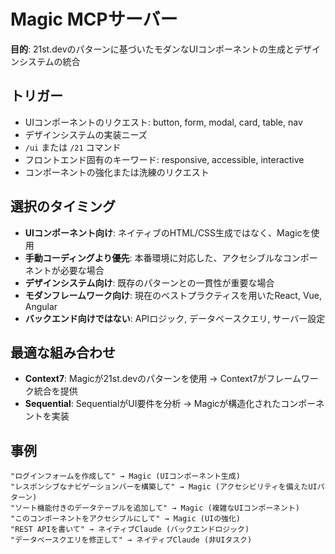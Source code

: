 # Magic MCPサーバー

**目的**: 21st.devのパターンに基づいたモダンなUIコンポーネントの生成とデザインシステムの統合

## トリガー
- UIコンポーネントのリクエスト: button, form, modal, card, table, nav
- デザインシステムの実装ニーズ
- `/ui` または `/21` コマンド
- フロントエンド固有のキーワード: responsive, accessible, interactive
- コンポーネントの強化または洗練のリクエスト

## 選択のタイミング
- **UIコンポーネント向け**: ネイティブのHTML/CSS生成ではなく、Magicを使用
- **手動コーディングより優先**: 本番環境に対応した、アクセシブルなコンポーネントが必要な場合
- **デザインシステム向け**: 既存のパターンとの一貫性が重要な場合
- **モダンフレームワーク向け**: 現在のベストプラクティスを用いたReact, Vue, Angular
- **バックエンド向けではない**: APIロジック, データベースクエリ, サーバー設定

## 最適な組み合わせ
- **Context7**: Magicが21st.devのパターンを使用 → Context7がフレームワーク統合を提供
- **Sequential**: SequentialがUI要件を分析 → Magicが構造化されたコンポーネントを実装

## 事例
```
"ログインフォームを作成して" → Magic (UIコンポーネント生成)
"レスポンシブなナビゲーションバーを構築して" → Magic (アクセシビリティを備えたUIパターン)
"ソート機能付きのデータテーブルを追加して" → Magic (複雑なUIコンポーネント)
"このコンポーネントをアクセシブルにして" → Magic (UIの強化)
"REST APIを書いて" → ネイティブClaude (バックエンドロジック)
"データベースクエリを修正して" → ネイティブClaude (非UIタスク)
```

